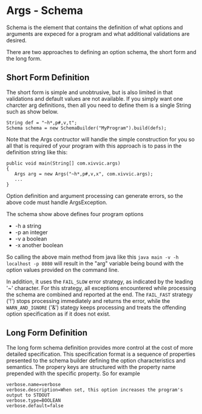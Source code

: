 # Args - Schema

Schema is the element that contains the definition of what options and arguments are expeced
for a program and what additional validations are desired.

There are two approaches to defining an option schema, the short form and the long form.

## Short Form Definition
The short form is simple and unobtrusive, but is also limited in that validations and
default values are not available. If you simply want one charcter arg definitions, then
all you need to define them is a single String such as show below.

```
String def = "~h*,p#,v,t";
Schema schema = new SchemaBuilder("MyProgram").build(defs);
```

Note that the Args contructor will handle the simple construction for you so
all that is required of your program with this approach is to pass in the definition
string like this:

```
public void main(String[] com.xivvic.args) 
{
   Args arg = new Args("~h*,p#,v,x", com.xivvic.args);
   ...
}
```

Option definition and argument processing can generate errors, so the above code must
handle ArgsException. 


The schema show above defines four program options
* -h a string
* -p an integer
* -v a boolean
* -x another boolean

So calling the above main method from java like this `java main -v -h localhost -p 8080`
will result in the "arg" variable being bound with the option values provided on the command line.

In addition, it uses the `FAIL_SLOW` error strategy, as indicated by the leading '~' character.
For this strategy, all exceptions encountered while processing the schema are combined and 
reported at the end. The `FAIL_FAST` strategy ('!') stops processing immediately and returns the
error, while the `WARN_AND_IGNORE` ('&') stategy keeps processing and treats the offending 
option specification as if it does not exist.

## Long Form Definition
The long form schema definition provides more control at the cost of more detailed specification.
This specification format is a sequence of properties presented to the schema builder 
defining the option characteristics and semantics. The propery keys are structured with
the property name prepended with the specific property. So for example

```
verbose.name=verbose
verbose.description=When set, this option increases the program's output to STDOUT
verbose.type=BOOLEAN
verbose.default=false
```
